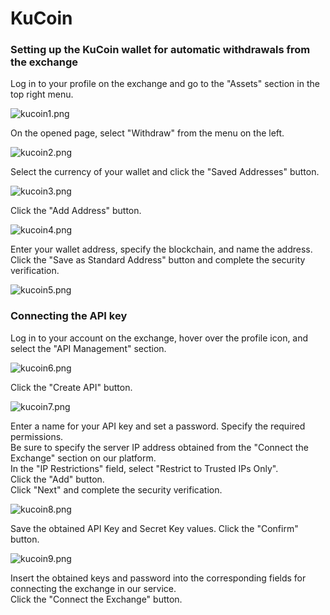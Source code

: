 # KuCoin

### Setting up the KuCoin wallet for automatic withdrawals from the exchange

Log in to your profile on the exchange and go to the "Assets" section in the top right menu.

![kucoin1.png](../../assets/images/exchanges/kucoin/kucoin1.png)

On the opened page, select "Withdraw" from the menu on the left.

![kucoin2.png](../../assets/images/exchanges/kucoin/kucoin2.png)

Select the currency of your wallet and click the "Saved Addresses" button.

![kucoin3.png](../../assets/images/exchanges/kucoin/kucoin3.png)

Click the "Add Address" button.

![kucoin4.png](../../assets/images/exchanges/kucoin/kucoin4.png)

Enter your wallet address, specify the blockchain, and name the address.\
Click the "Save as Standard Address" button and complete the security verification.

![kucoin5.png](../../assets/images/exchanges/kucoin/kucoin5.png)

### Connecting the API key

Log in to your account on the exchange, hover over the profile icon, and select the "API Management" section.

![kucoin6.png](../../assets/images/exchanges/kucoin/kucoin6.png)

Click the "Create API" button.

![kucoin7.png](../../assets/images/exchanges/kucoin/kucoin7.png)

Enter a name for your API key and set a password. Specify the required permissions.\
Be sure to specify the server IP address obtained from the "Connect the Exchange" section on our platform. \
In the "IP Restrictions" field, select "Restrict to Trusted IPs Only". \
Click the "Add" button.\
Click "Next" and complete the security verification.

![kucoin8.png](../../assets/images/exchanges/kucoin/kucoin8.png)

Save the obtained API Key and Secret Key values. Click the "Confirm" button.

![kucoin9.png](../../assets/images/exchanges/kucoin/kucoin9.png)

Insert the obtained keys and password into the corresponding fields for connecting the exchange in our service. \
Click the "Connect the Exchange" button.